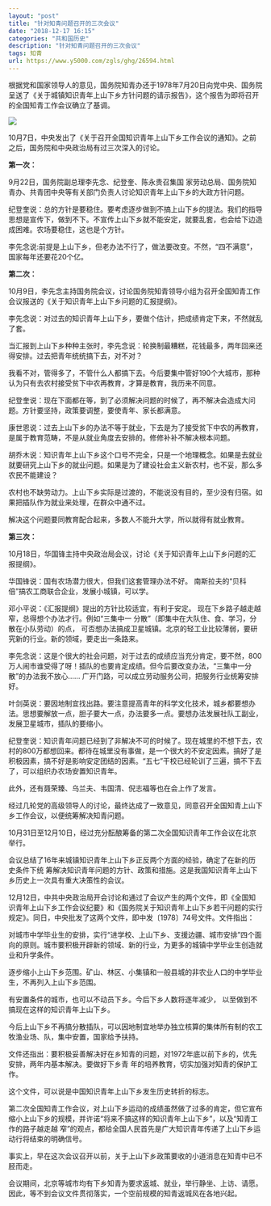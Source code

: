 ```yaml
---
layout: "post"
title: "针对知青问题召开的三次会议"
date: "2018-12-17 16:15"
categories: "共和国历史"
description: "针对知青问题召开的三次会议"
tags: 知青
url: https://www.y5000.com/zgls/ghg/26594.html
---
```






根据党和国家领导人的意见，国务院知青办还于1978年7月20日向党中央、国务院呈送了《关于城镇知识青年上山下乡方针问题的请示报告》，这个报告为即将召开的全国知青工作会议确立了基调。

![](https://img.y5000.com/uploads/allimg/171206/13-1G20616241L03.jpg)

10月7日，中央发出了《关于召开全国知识青年上山下乡工作会议的通知》。之前之后，国务院和中央政治局有过三次深入的讨论。

**第一次：**

9月22日，国务院副总理李先念、纪登奎、陈永贵召集国 家劳动总局、国务院知青办、共青团中央等有关部门负责人讨论知识青年上山下乡的大政方针问题。

纪登奎说：总的方针是要稳住。要考虑逐步做到不搞上山下乡的提法。我们的指导思想是宣传下，做到不下。不宣传上山下乡就不能安定，就要乱套，也会给下边造成困难。农场要稳住，这也是个方针。

李先念说:前提是上山下乡，但老办法不行了，做法要改变。不然，“四不满意”，国家每年还要花20个亿。

**第二次：**

10月9日，李先念主持国务院会议，讨论国务院知青领导小组为召开全国知青工作会议报送的《关于知识青年上山下乡问题的汇报提纲》。

李先念说：对过去的知识青年上山下乡，要做个估计，把成绩肯定下来，不然就乱了套。

当汇报到上山下乡种种主张时，李先念说：轮换制最糟糕，花钱最多，两年回来还得安排。过去把青年统统搞下去，对不对？

我看不对，管得多了，不管什么人都搞下去。今后要集中管好190个大城市，那种认为只有去农村接受贫下中农再教育，才算是教育，我历来不同意。

纪登奎说：现在下面都在等，到了必须解决问题的时候了，再不解决会造成大问题。方针要坚持，政策要调整，要使青年、家长都满意。

康世恩说：过去上山下乡的办法不等于就业，下去是为了接受贫下中农的再教育，是属于教育范畴，不是从就业角度去安排的。修修补补不解决根本问题。

胡乔木说：知识青年上山下乡这个口号不完全，只是一个地理概念。如果是去就业就要研究上山下乡的就业问题。如果是为了建设社会主义新农村，也不妥，那么多农民不能建设？

农村也不缺劳动力。上山下乡实际是过渡的，不能说没有目的，至少没有归宿。如果把插队作为就业来处理，在群众中通不过。

解决这个问题要同教育配合起来，多数人不能升大学，所以就得有就业教育。

**第三次：**

10月18日，华国锋主持中央政治局会议，讨论《关于知识青年上山下乡问题的汇报提纲》。

华国锋说：国有农场潜力很大，但我们这套管理办法不好。 南斯拉夫的“贝科倍”搞农工商联合企业，发展小城镇，可以学。

邓小平说：《汇报提纲》提出的方针比较适宜，有利于安定。 现在下乡路子越走越窄，总得想个办法才行。例如“三集中一
分散”（即集中在大队住、食、学习，分散在小队劳动）的点， 可否想办法搞成卫星城镇。北京的轻工业比较薄弱，要研究新的行业。新的领域，要走出一条路来。

李先念说：这是个很大的社会问题，对于过去的成绩应当充分肯定，要不然，800万人闹市谁受得了呀！插队的也要肯定成绩。但今后要改变办法，“三集中一分散”的办法我不放心……
广开门路，可以成立劳动服务公司，把服务行业统筹安排好。

叶剑英说：要因地制宜找出路。要注意提高青年的科学文化技术，城乡都要想办法。思想要解放一点，胆子要大一点，办法要多一点。要想办法发展社队工副业，发展卫星城市，插队的要缩小。

纪登奎说：知识青年问题已经到了非解决不可的时候了。现在城里的不想下去，农村的800万都想回来。都待在城里没有事做，是一个很大的不安定因素。搞好了是积极因素，搞不好是影响安定团结的因素。“五七”干校已经轮训了三遍，搞不下去了，可以组织办农场安置知识青年。

此外，还有聂荣臻、乌兰夫、韦国清、倪志福等也在会上作了发言。

经过几轮党的高级领导人的讨论，最终达成了一致意见，同意召开全国知青上山下乡工作会议，以便统筹解决知青问题。

10月31日至12月10日，经过充分酝酿筹备的第二次全国知识青年工作会议在北京举行。

会议总结了16年来城镇知识青年上山下乡正反两个方面的经验，确定了在新的历史条件下统
筹解决知识青年问题的方针、政策和措施。这是我国知识青年上山下乡历史上一次具有重大决策性的会议。

12月12日，中共中央政治局开会讨论和通过了会议产生的两个文件，即《全国知识青年上山下乡工作会议纪要》和《国务院关于知识青年上山下乡若干问题的实行规定》。同日，中央批发了这两个文件，即中发〔1978〕74号文件。文件指出：

对城市中学毕业生的安排，实行“进学校、上山下乡、支援边疆、城市安排”四个面向的原则。城市要积极开辟新的领域、新的行业，为更多的城镇中学毕业生创造就业和升学条件。

逐步缩小上山下乡范围。矿山、林区、小集镇和一般县城的非农业人口的中学毕业生，不再列入上山下乡范围。

有安置条件的城市，也可以不动员下乡。今后下乡人数将逐年减少， 以至做到不搞现在这样的知识青年上山下乡。

今后上山下乡不再搞分散插队，可以因地制宜地举办独立核算的集体所有制的农工牧渔业场、队，集中安置，国家给予扶持。

文件还指出：要积极妥善解决好在乡知青的问题，对1972年底以前下乡的，优先安排，两年内基本解决。要做好下乡青 年的培养教育，切实加强对知青的保护工作。

这个文件，可以说是中国知识青年上山下乡发生历史转折的标志。

第二次全国知青工作会议，对上山下乡运动的成绩虽然做了过多的肯定，但它宣布缩小上山下乡的规模，并许诺“将来不搞这样的知识青年上山下乡”，以及“知青工作的路子越走越
窄”的观点，都给全国人民首先是广大知识青年传递了上山下乡运动行将结束的明确信号。

事实上，早在这次会议召开以前，关于上山下乡政策要收的小道消息在知青中已不胫而走。

会议期间，北京等城市均有下乡知青为要求返城、就业，举行静坐、上访、请愿。因此，等不到会议文件贯彻落实，一个空前规模的知青返城风在各地兴起。

